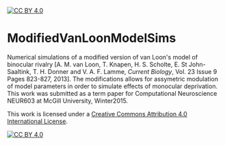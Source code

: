 [![CC BY 4.0][cc-by-shield]][cc-by]

# ModifiedVanLoonModelSims
 Numerical simulations of a modified version of van Loon's model of binocular rivalry [A. M. van Loon, T. Knapen, H. S. Scholte, E. St John-Saaltink, T. H. Donner and V. A. F. Lamme, _Current Biology_, Vol. 23 Issue 9 Pages 823-827, 2013]. The modifications allows for assymetric modulation of model parameters in order to simulate effects of monocular deprivation. This work was submitted as a term paper for Computational Neuroscience NEUR603 at McGill University, Winter2015.





This work is licensed under a
[Creative Commons Attribution 4.0 International License][cc-by].

[![CC BY 4.0][cc-by-image]][cc-by]

[cc-by]: http://creativecommons.org/licenses/by/4.0/
[cc-by-image]: https://i.creativecommons.org/l/by/4.0/88x31.png
[cc-by-shield]: https://img.shields.io/badge/License-CC%20BY%204.0-lightgrey.svg
